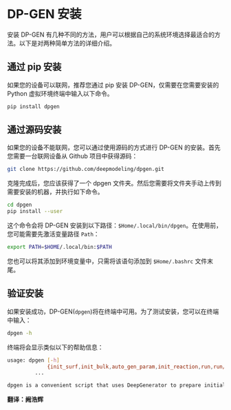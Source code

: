 # DP-GEN 安装

安装 DP-GEN 有几种不同的方法，用户可以根据自己的系统环境选择最适合的方法。以下是对两种简单方法的详细介绍。

## 通过 pip 安装

如果您的设备可以联网，推荐您通过 pip 安装 DP-GEN，仅需要在您需要安装的 Python 虚拟环境终端中输入以下命令。

```sh
pip install dpgen
```

## 通过源码安装

如果您的设备不能联网，您可以通过使用源码的方式进行 DP-GEN 的安装。首先您需要一台联网设备从 Github 项目中获得源码：

```sh
git clone https://github.com/deepmodeling/dpgen.git
```

克隆完成后，您应该获得了一个 dpgen 文件夹。然后您需要将文件夹手动上传到需要安装的机器，并执行如下命令。

```sh
cd dpgen
pip install --user
```

这个命令会将 DP-GEN 安装到以下路径：`$Home/.local/bin/dpgen`。在使用前，您可能需要先激活变量路径 `Path`：

```sh
export PATH=$HOME/.local/bin:$PATH
```

您也可以将其添加到环境变量中，只需将该语句添加到 `$Home/.bashrc` 文件末尾。

## 验证安装

如果安装成功，DP-GEN(`dpgen`)将在终端中可用。为了测试安装，您可以在终端中输入：

```sh
dpgen -h
```

终端将会显示类似以下的帮助信息：
```sh
usage: dpgen [-h]
             {init_surf,init_bulk,auto_gen_param,init_reaction,run,run/report,collect,simplify,autotest,db} 
	     ...

dpgen is a convenient script that uses DeepGenerator to prepare initial data, drive DeepMDkit and analyze results. This script works based on several sub-commands with their own options. To see the options for the sub-commands, type "dpgen sub-command -h".
```

**翻译：阙浩辉**
